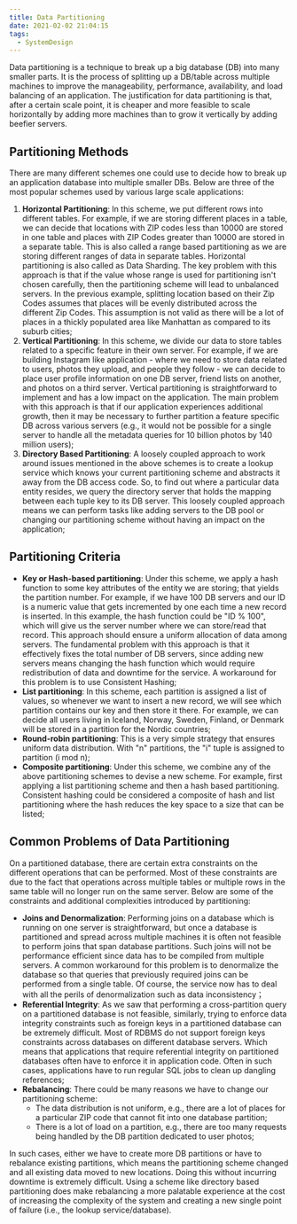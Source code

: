 ```yaml
---
title: Data Partitioning
date: 2021-02-02 21:04:15
tags:
  - SystemDesign
---
```

Data partitioning is a technique to break up a big database (DB) into many smaller parts. It is the process of splitting up a DB/table across multiple machines to improve the manageability, performance, availability, and load balancing of an application. The justification for data partitioning is that, after a certain scale point, it is cheaper and more feasible to scale horizontally by adding more machines than to grow it vertically by adding beefier servers.

## Partitioning Methods
There are many different schemes one could use to decide how to break up an application database into multiple smaller DBs. Below are three of the most popular schemes used by various large scale applications:
1. **Horizontal Partitioning**: In this scheme, we put different rows into different tables. For example, if we are storing different places in a table, we can decide that locations with ZIP codes less than 10000 are stored in one table and places with ZIP Codes greater than 10000 are stored in a separate table. This is also called a range based partitioning as we are storing different ranges of data in separate tables. Horizontal partitioning is also called as Data Sharding.
    The key problem with this approach is that if the value whose range is used for partitioning isn't chosen carefully, then the partitioning scheme will lead to unbalanced servers. In the previous example, splitting location based on their Zip Codes assumes that places will be evenly distributed across the different Zip Codes. This assumption is not valid as there will be a lot of places in a thickly populated area like Manhattan as compared to its suburb cities;
2. **Vertical Partitioning**: In this scheme, we divide our data to store tables related to a specific feature in their own server. For example, if we are building Instagram like application - where we need to store data related to users, photos they upload, and people they follow - we can decide to place user profile information on one DB server, friend lists on another, and photos on a third server.
    Vertical partitioning is straightforward to implement and has a low impact on the application. The main problem with this approach is that if our application experiences additional growth, then it may be necessary to further partition a feature specific DB across various servers (e.g., it would not be possible for a single server to handle all the metadata queries for 10 billion photos by 140 million users);
3. **Directory Based Partitioning**: A loosely coupled approach to work around issues mentioned in the above schemes is to create a lookup service which knows your current partitioning scheme and abstracts it away from the DB access code. So, to find out where a particular data entity resides, we query the directory server that holds the mapping between each tuple key to its DB server. This loosely coupled approach means we can perform tasks like adding servers to the DB pool or changing our partitioning scheme without having an impact on the application;

<!--more-->
## Partitioning Criteria
- **Key or Hash-based partitioning**: Under this scheme, we apply a hash function to some key attributes of the entity we are storing; that yields the partition number. For example, if we have 100 DB servers and our ID is a numeric value that gets incremented by one each time a new record is inserted. In this example, the hash function could be "ID % 100", which will give us the server number where we can store/read that record. This approach should ensure a uniform allocation of data among servers. The fundamental problem with this approach is that it effectively fixes the total number of DB servers, since adding new servers means changing the hash function which would require redistribution of data and downtime for the service. A workaround for this problem is to use Consistent Hashing;
- **List partitioning**: In this scheme, each partition is assigned a list of values, so whenever we want to insert a new record, we will see which partition contains our key and then store it there. For example, we can decide all users living in Iceland, Norway, Sweden, Finland, or Denmark will be stored in a partition for the Nordic countries;
- **Round-robin partitioning**: This is a very simple strategy that ensures uniform data distribution. With "n" partitions, the "i" tuple is assigned to partition (i mod n);
- **Composite partitioning**: Under this scheme, we combine any of the above partitioning schemes to devise a new scheme. For example, first applying a list partitioning scheme and then a hash based partitioning. Consistent hashing could be considered a composite of hash and list partitioning where the hash reduces the key space to a size that can be listed;

## Common Problems of Data Partitioning
On a partitioned database, there are certain extra constraints on the different operations that can be performed. Most of these constraints are due to the fact that operations across multiple tables or multiple rows in the same table will no longer run on the same server. Below are some of the constraints and additional complexities introduced by partitioning:
- **Joins and Denormalization**: Performing joins on a database which is running on one server is straightforward, but once a database is partitioned and spread across multiple machines it is often not feasible to perform joins that span database partitions. Such joins will not be performance efficient since data has to be compiled from multiple servers. A common workaround for this problem is to denormalize the database so that queries that previously required joins can be performed from a single table. Of course, the service now has to deal with all the perils of denormalization such as data inconsistency；
- **Referential Integrity**: As we saw that performing a cross-partition query on a partitioned database is not feasible, similarly, trying to enforce data integrity constraints such as foreign keys in a partitioned database can be extremely difficult.
Most of RDBMS do not support foreign keys constraints across databases on different database servers. Which means that applications that require referential integrity on partitioned databases often have to enforce it in application code. Often in such cases, applications have to run regular SQL jobs to clean up dangling references;
- **Rebalancing**: There could be many reasons we have to change our partitioning scheme:
    - The data distribution is not uniform, e.g., there are a lot of places for a particular ZIP code that cannot fit into one database partition;
    - There is a lot of load on a partition, e.g., there are too many requests being handled by the DB partition dedicated to user photos;

In such cases, either we have to create more DB partitions or have to rebalance existing partitions, which means the partitioning scheme changed and all existing data moved to new locations. Doing this without incurring downtime is extremely difficult. Using a scheme like directory based partitioning does make rebalancing a more palatable experience at the cost of increasing the complexity of the system and creating a new single point of failure (i.e., the lookup service/database).
